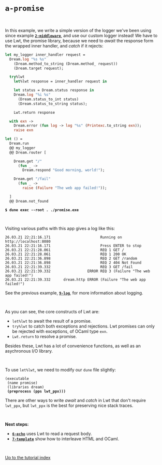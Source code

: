 # `a-promise`

<br>

In this example, we write a simple version of the logger we've been using since
example [**`2-middleware`**](../2-middleware/#files), and use our custom logger
instead! We have to use Lwt, the promise library, because we need to *await* the
response form the wrapped inner handler, and *catch* if it rejects:

<!-- TODO Hyperlink. -->

```ocaml
let my_logger inner_handler request =
  Dream.log "%s %s"
    (Dream.method_to_string (Dream.method_ request))
    (Dream.target request);

  try%lwt
    let%lwt response = inner_handler request in

    let status = Dream.status response in
    Dream.log "%i %s"
      (Dream.status_to_int status)
      (Dream.status_to_string status);

    Lwt.return response

  with exn ->
    Dream.error (fun log -> log "%s" (Printexc.to_string exn));
    raise exn

let () =
  Dream.run
  @@ my_logger
  @@ Dream.router [

    Dream.get "/"
      (fun _ ->
        Dream.respond "Good morning, world!");

    Dream.get "/fail"
      (fun _ ->
        raise (Failure "The web app failed!"));

  ]
  @@ Dream.not_found
```

<pre><code><b>$ dune exec --root . ./promise.exe</b></code></pre>

<br>

Visiting various paths with this app gives a log like this:

```
26.03.21 22:21:16.171                       Running on http://localhost:8080
26.03.21 22:21:16.171                       Press ENTER to stop
26.03.21 22:21:28.061                       REQ 1 GET /
26.03.21 22:21:28.061                       REQ 1 200 OK
26.03.21 22:21:36.898                       REQ 2 GET /random
26.03.21 22:21:36.898                       REQ 2 404 Not Found
26.03.21 22:21:39.332                       REQ 3 GET /fail
26.03.21 22:21:39.332                 ERROR REQ 3 (Failure "The web app failed!")
26.03.21 22:21:39.332      dream.http ERROR (Failure "The web app failed!")
```

See the previous example, [**`9-log`**](../9-log/#files), for more information
about logging.

<br>

As you can see, the core constructs of Lwt are:

- `let%lwt` to await the result of a promise.
- `try%lwt` to catch both exceptions and rejections. Lwt promises can only be
  rejected with exceptions, of OCaml type `exn`.
- `Lwt.return` to resolve a promise.

Besides these, Lwt has a lot of convenience functions, as well as an asychronous
I/O library.

<!-- TODO Link to read_file and write_file helpers. -->
<!-- TODO Link to Lwt_unix, Lwt_io, Lwt. -->

<br>

To use `let%lwt`, we need to modify our `dune` file slightly:

<pre><code>(executable
 (name promise)
 (libraries dream)
 <b>(preprocess (pps lwt_ppx)))</b>
</code></pre>

There are other ways to write *await* and *catch* in Lwt that don't require
`lwt_ppx`, but `lwt_ppx` is the best for preserving nice stack traces.

<!-- TODO Link to other ways. -->

<br>

**Next steps:**

- [**`6-echo`**](../6-echo/#files) uses Lwt to read a request body.
- [**`7-template`**](../7-template/#files) show how to interleave HTML and
  OCaml.

<br>

[Up to the tutorial index](../#readme)

